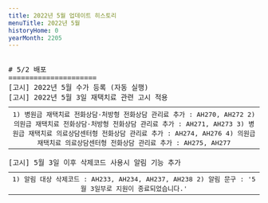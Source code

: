 ```yaml
---
title: 2022년 5월 업데이트 히스토리
menuTitle: 2022년 5월
historyHome: 0
yearMonth: 2205
---
```


<pre>

<bold># 5/2 배포</bold>
=====================
<span class="box notice">[고시]</span> 2022년 5월 수가 등록 (자동 실행)
<span class="box notice">[고시]</span> 2022년 5월 3일 재택치료 관련 고시 적용
<table style="width:100%; margin-bottom: 0; margin-top: 10px;">
    <tr>
<th style=" border-spacing: 5px; font-weight: normal">1) 병원급 재택치료 전화상담·처방형 전화상담 관리료 추가 :  AH270, AH272
2) 의원급 재택치료 전화상담·처방형 전화상담 관리료 추가 :  AH271, AH273
3) 병원급 재택치료 의료상담센터형 전화상담 관리료 추가 :  AH274, AH276
4) 의원급 재택치료 의료상담센터형 전화상담 관리료 추가 :  AH275, AH277
</th>
    </tr>
</table>
<span class="box notice">[고시]</span> 5월 3일 이후 삭제코드 사용시 알림 기능 추가
<table style="width:100%; margin-bottom: 0; margin-top: 10px;">
    <tr>
<th style=" border-spacing: 5px; font-weight: normal">1) 알림 대상 삭제코드 : AH233, AH234, AH237, AH238  
2) 알림 문구 : '5월 3일부로 지원이 종료되었습니다.'
</th>
    </tr>
</table>

</pre>
